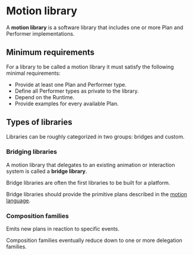 # Motion library

A **motion library** is a software library that includes one or more Plan and Performer implementations.

## Minimum requirements

For a library to be called a motion library it must satisfy the following minimal requirements:

* Provide at least one Plan and Performer type.
* Define all Performer types as private to the library.
* Depend on the Runtime.
* Provide examples for every available Plan.

## Types of libraries

Libraries can be roughly categorized in two groups: bridges and custom.

### Bridging libraries

A motion library that delegates to an existing animation or interaction system is called a **bridge library**.

Bridge libraries are often the first libraries to be built for a platform.

Bridge libraries should provide the primitive plans described in the [motion language](plans/).

### Composition families

Emits new plans in reaction to specific events.

Composition families eventually reduce down to one or more delegation families.

